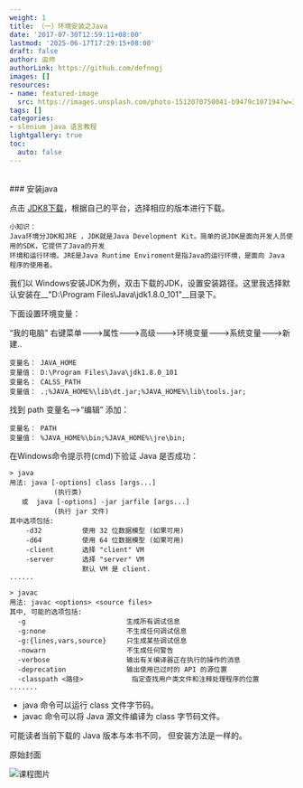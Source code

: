 ```yaml
---
weight: 1
title: （一）环境安装之Java
date: '2017-07-30T12:59:11+08:00'
lastmod: '2025-06-17T17:29:15+08:00'
draft: false
author: 虫师
authorLink: https://github.com/defnngj
images: []
resources:
- name: featured-image
  src: https://images.unsplash.com/photo-1512070750041-b9479c107194?w=300
tags: []
categories:
- slenium java 语言教程
lightgallery: true
toc:
  auto: false
---
```




<br>
### 安装java

点击 [JDK8下载](http://www.oracle.com/technetwork/java/javase/downloads/jdk8-downloads-2133151.html)，根据自己的平台，选择相应的版本进行下载。
```
小知识：
Java环境分JDK和JRE ，JDK就是Java Development Kit。简单的说JDK是面向开发人员使用的SDK，它提供了Java的开发
环境和运行环境。JRE是Java Runtime Enviroment是指Java的运行环境，是面向 Java 程序的使用者。
```
我们以 Windows安装JDK为例，双击下载的JDK，设置安装路径。这里我选择默认安装在__"D:\Program Files\Java\jdk1.8.0_101"__目录下。


下面设置环境变量：

“我的电脑” 右键菜单--->属性--->高级--->环境变量--->系统变量--->新建..
```
变量名： JAVA_HOME
变量值： D:\Program Files\Java\jdk1.8.0_101
变量名： CALSS_PATH
变量值： .;%JAVA_HOME%\lib\dt.jar;%JAVA_HOME%\lib\tools.jar;
```
找到 path 变量名—>“编辑” 添加：
```
变量名： PATH
变量值： %JAVA_HOME%\bin;%JAVA_HOME%\jre\bin;
```

在Windows命令提示符(cmd)下验证 Java 是否成功：
```
> java
用法: java [-options] class [args...]
           (执行类)
   或  java [-options] -jar jarfile [args...]
           (执行 jar 文件)
其中选项包括:
    -d32          使用 32 位数据模型 (如果可用)
    -d64          使用 64 位数据模型 (如果可用)
    -client       选择 "client" VM
    -server       选择 "server" VM
                  默认 VM 是 client.
......

> javac
用法: javac <options> <source files>
其中, 可能的选项包括:
  -g                         生成所有调试信息
  -g:none                    不生成任何调试信息
  -g:{lines,vars,source}     只生成某些调试信息
  -nowarn                    不生成任何警告
  -verbose                   输出有关编译器正在执行的操作的消息
  -deprecation               输出使用已过时的 API 的源位置
  -classpath <路径>            指定查找用户类文件和注释处理程序的位置
.......
```
* java 命令可以运行 class 文件字节码。
* javac 命令可以将 Java 源文件编译为 class 字节码文件。

可能读者当前下载的 Java 版本与本书不同， 但安装方法是一样的。




原始封面

![课程图片](https://images.unsplash.com/photo-1512070750041-b9479c107194?w=300)


